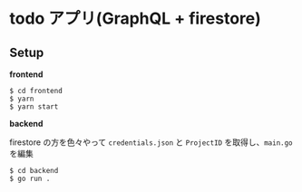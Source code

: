 # todo アプリ(GraphQL + firestore)

## Setup

**frontend**
```console
$ cd frontend
$ yarn
$ yarn start
```

**backend**

firestore の方を色々やって `credentials.json` と `ProjectID` を取得し、`main.go` を編集

```console
$ cd backend
$ go run .
```
